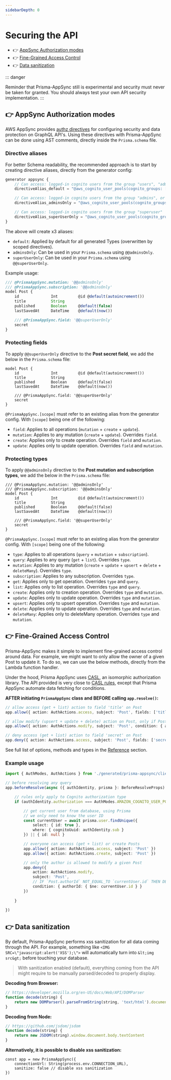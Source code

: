 ```yaml
---
sidebarDepth: 0
---
```


# Securing the API

- 👉 [AppSync Authorization modes](#👉-appsync-authorization-modes)
- 👉 [Fine-Grained Access Control](#👉-fine-grained-access-control)
- 👉 [Data sanitization](#👉-data-sanitization)

::: danger

Reminder that Prisma-AppSync still is experimental and security must never be taken for granted. You should always test your own API security implementation.
:::

## 👉 AppSync Authorization modes

AWS AppSync provides [authz directives](https://docs.aws.amazon.com/appsync/latest/devguide/security-authz.html) for configuring security and data protection on GraphQL API's. Using these directives with Prisma-AppSync can be done using AST comments, directly inside the `Prisma.schema` file.

### Directive aliases

For better Schema readability, the recommended approach is to start by creating directive aliases, directly from the generator config:

```typescript
generator appsync {
    // Can access: logged-in cognito users from the group "users", "admins", or "superuser"
    directiveAlias_default = "@aws_cognito_user_pools(cognito_groups: [\"users\", \"admins\", \"superuser\"])"

    // Can access: logged-in cognito users from the group "admins", or "superuser"
    directiveAlias_adminsOnly = "@aws_cognito_user_pools(cognito_groups: [\"admins\", \"superuser\"])"

    // Can access: logged-in cognito users from the group "superuser"
    directiveAlias_superUserOnly = "@aws_cognito_user_pools(cognito_groups: [\"superuser\"])"
}
```

The above will create x3 aliases:

- `default`: Applied by default for all generated Types (overwritten by scoped directives).
- `adminsOnly`: Can be used in your `Prisma.schema` using `@@adminsOnly`.
- `superUserOnly`: Can be used in your `Prisma.schema` using `@@superUserOnly`.

Example usage:

```typescript
/// @PrismaAppSync.mutation: '@@adminsOnly'
/// @PrismaAppSync.subscription: '@@adminsOnly'
model Post {
    id              Int         @id @default(autoincrement())
    title           String
    published       Boolean     @default(false)
    lastSavedAt     DateTime    @default(now())

    /// @PrismaAppSync.field: '@@superUserOnly'
    secret
}
```

### Protecting fields

To apply `@@superUserOnly` directive to the **Post secret field**, we add the below in the `Prisma.schema` file:

```graphql{7}
model Post {
    id              Int         @id @default(autoincrement())
    title           String
    published       Boolean     @default(false)
    lastSavedAt     DateTime    @default(now())

    /// @PrismaAppSync.field: '@@superUserOnly'
    secret
}
```

`@PrismaAppSync.[scope]` must refer to an existing alias from the generator config. With `[scope]` being one of the following:

- `field`: Applies to all operations (`mutation` + `create` + `update`).
- `mutation`: Applies to any mutation (`create` + `update`). Overrides `field`.
- `create`: Applies only to create operation. Overrides `field` and `mutation`.
- `update`: Applies only to update operation. Overrides `field` and `mutation`.

### Protecting types

To apply `@@adminsOnly` directive to the **Post mutation and subscription types**, we add the below in the `Prisma.schema` file:

```graphql{1,2}
/// @PrismaAppSync.mutation: '@@adminsOnly'
/// @PrismaAppSync.subscription: '@@adminsOnly'
model Post {
    id              Int         @id @default(autoincrement())
    title           String
    published       Boolean     @default(false)
    lastSavedAt     DateTime    @default(now())

    /// @PrismaAppSync.field: '@@superUserOnly'
    secret
}
```

`@PrismaAppSync.[scope]` must refer to an existing alias from the generator config. With `[scope]` being one of the following:

- `type`: Applies to all operations (`query` + `mutation` + `subscription`).
- `query`: Applies to any query (`get` + `list`). Overrides `type`.
- `mutation`: Applies to any mutation (`create` + `update` + `upsert` + `delete` + `deleteMany`). Overrides `type`.
- `subscription`: Applies to any subscription. Overrides `type`.
- `get`: Applies only to get operation. Overrides `type` and `query`.
- `list`: Applies only to list operation. Overrides `type` and `query`.
- `create`: Applies only to creation operation. Overrides `type` and `mutation`.
- `update`: Applies only to update operation. Overrides `type` and `mutation`.
- `upsert`: Applies only to upsert operation. Overrides `type` and `mutation`.
- `delete`: Applies only to update operation. Overrides `type` and `mutation`.
- `deleteMany`: Applies only to deleteMany operation. Overrides `type` and `mutation`.

## 👉 Fine-Grained Access Control

Prisma-AppSync makes it simple to implement fine-grained access control around data. For example, we might want to only allow the owner of a given Post to update it. To do so, we can use the below methods, directly from the Lambda function handler.

Under the hood, Prisma AppSync uses [CASL](https://casl.js.org), an isomorphic authorization library. The API provided is very close to [CASL rules](https://casl.js.org/v4/en/guide/define-rules), except that Prisma AppSync automate data fetching for conditions.

**AFTER initiating `PrismaAppSync` class and BEFORE calling `app.resolve()`:**

```typescript
// allow access (get + list) action to field 'title' on Post
app.allow({ action: AuthActions.access, subject: 'Post', fields: ['title'] })

// allow modify (upsert + update + delete) action on Post, only if Post.authorId === 4
app.allow({ action: AuthActions.modify, subject: 'Post', condition: { authorId: 4 } })

// deny access (get + list) action to field 'secret' on Post
app.deny({ action: AuthActions.access, subject: 'Post', fields: ['secret'] })
```

See full list of options, methods and types in the [Reference](/reference) section.

### Example usage

```typescript
import { AuthModes, AuthActions } from './generated/prisma-appsync/client'

// before resolving any query
app.beforeResolve(async ({ authIdentity, prisma }: BeforeResolveProps) => {

    // rules only apply to Cognito authorization type
    if (authIdentity.authorization === AuthModes.AMAZON_COGNITO_USER_POOLS) {

        // get current user from database, using Prisma
        // we only need to know the user ID
        const currentUser = await prisma.user.findUnique({
            select: { id: true },
            where: { cognitoUuid: authIdentity.sub }
        }) || { id: null }

        // everyone can access (get + list) or create Posts
        app.allow({ action: AuthActions.access, subject: 'Post' })
        app.allow({ action: AuthActions.create, subject: 'Post' })

        // only the author is allowed to modify a given Post 
        app.deny({
            action: AuthActions.modify,
            subject: 'Post',
            // IF `Post.authorId` NOT_EQUAL_TO `currentUser.id` THEN DENY_QUERY
            condition: { authorId: { $ne: currentUser.id } }
        })
    
    }
    
})
```

## 👉 Data sanitization

By default, Prisma-AppSync performs xss sanitization for all data coming through the API. For example, something like `<IMG SRC=\"javascript:alert('XSS');\">` will automatically turn into `&lt;img src&gt;` before touching your database.

> With sanitization enabled (default), everything coming from the API might require to be manually parsed/decoded to properly display.

**Decoding from Browser:**

```javascript
// https://developer.mozilla.org/en-US/docs/Web/API/DOMParser
function decode(string) {
    return new DOMParser().parseFromString(string, 'text/html').documentElement.textContent
}
```

**Decoding from Node:**

```javascript
// https://github.com/jsdom/jsdom
function decode(string) {
    return new JSDOM(string).window.document.body.textContent
}
```

**Alternatively, it is possible to disable xss sanitization:**

```typescript{3}
const app = new PrismaAppSync({
    connectionUrl: String(process.env.CONNECTION_URL),
    sanitize: false // disable xss sanitization
})
```
